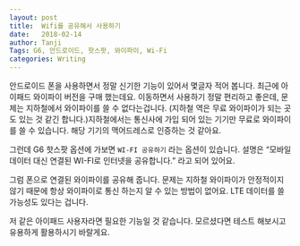 ```yaml
---
layout: post
title:  Wifi를 공유해서 사용하기
date:   2018-02-14
author: Tanji
Tags: G6, 안드로이드, 핫스팟, 와이파이, Wi-Fi
categories: Writing
---
```



안드로이드 폰을 사용하면서 정말 신기한 기능이 있어서 몇글자 적어 봅니다. 최근에 아이패드 와이파이 버전을 구매 했는데요. 이동하면서 사용하기 정말 편리하고 좋은데, 문제는 지하철에서 와이파이를 쓸 수 없다는겁니다. (지하철 역은 무료 와이파이가 되는 곳도 있는 것 같긴 합니다.)지하철에서는 통신사에 가입 되어 있는 기기만 무료로 와이파이를 쓸 수 있습니다. 해당 기기의 맥어드레스로 인증하는 것 같아요.

그런데 G6 핫스팟 옵션에 가보면 `WI-FI 공유하기`  라는 옵션이 있습니다. 설명은 “모바일 데이터 대신 연결된 WI-FI로 인터넷을 공유합니다.” 라고 되어 있어요.

그럼 폰으로 연결된 와이파이를 공유해 줍니다. 문제는 지하철 와이파이가 안정적이지 않기 때문에 항상 와이파이로 통신 하는지 알 수 있는 방법이 없어요. LTE 데이터를 쓸 가능성도 있다는 겁니다.

저 같은 아이패드 사용자라면 필요한 기능일 것 같습니다. 모르셨다면 테스트 해보시고 유용하게 활용하시기 바랄게요.
